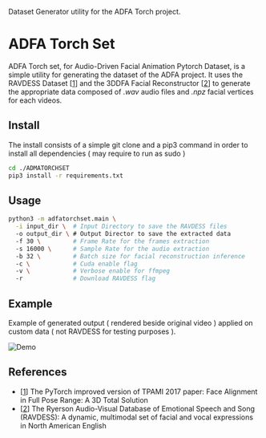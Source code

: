 Dataset Generator utility for the ADFA Torch project.

# ADFA Torch Set

ADFA Torch set, for Audio-Driven Facial Animation Pytorch Dataset, is a simple utility for generating the dataset of the ADFA project.
It uses the RAVDESS Dataset [[1]] and the 3DDFA Facial Reconstructor [[2]] to generate the appropriate data composed of *.wav* audio files and *.npz* facial vertices for each videos.

## Install

The install consists of a simple git clone and a pip3 command in order to install all dependencies ( may require to run as sudo )

```bash
cd ./ADMATORCHSET
pip3 install -r requirements.txt
```

## Usage

```bash
python3 -m adfatorchset.main \
  -i input_dir \  # Input Directory to save the RAVDESS files
  -o output_dir \ # Output Director to save the extracted data
  -f 30 \         # Frame Rate for the frames extraction
  -s 16000 \      # Sample Rate for the audio extraction
  -b 32 \         # Batch size for facial reconstruction inference
  -c \            # Cuda enable flag
  -v \            # Verbose enable for ffmpeg
  -r              # Download RAVDESS flag
```

## Example

Example of generated output ( rendered beside original video ) applied on custom data ( not RAVDESS for testing purposes ).

![ Demo ]( ./demo.gif )

## References

* [[1]] The PyTorch improved version of TPAMI 2017 paper: Face Alignment in Full Pose Range: A 3D Total Solution
* [[2]] The Ryerson Audio-Visual Database of Emotional Speech and Song (RAVDESS): A dynamic, multimodal set of facial and vocal expressions in North American English

[1]: https://github.com/cleardusk/3DDFA
[2]: https://doi.org/10.5281/zenodo.1188976
